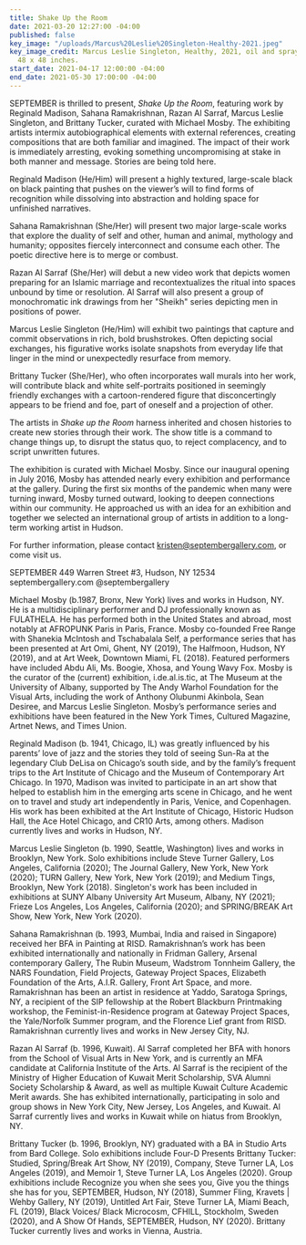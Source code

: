 ```yaml
---
title: Shake Up the Room
date: 2021-03-20 12:27:00 -04:00
published: false
key_image: "/uploads/Marcus%20Leslie%20Singleton-Healthy-2021.jpeg"
key_image_credit: Marcus Leslie Singleton, Healthy, 2021, oil and spray paint on canvas,
  48 x 48 inches.
start_date: 2021-04-17 12:00:00 -04:00
end_date: 2021-05-30 17:00:00 -04:00
---
```


SEPTEMBER is thrilled to present, *Shake Up the Room*, featuring work by Reginald Madison, Sahana Ramakrishnan, Razan Al Sarraf, Marcus Leslie Singleton, and Brittany Tucker, curated with Michael Mosby. The exhibiting artists intermix autobiographical elements with external references, creating compositions that are both familiar and imagined. The impact of their work is immediately arresting, evoking something uncompromising at stake in both manner and message. Stories are being told here.

Reginald Madison (He/Him) will present a highly textured, large-scale black on black painting that pushes on the viewer’s will to find forms of recognition while dissolving into abstraction and holding space for unfinished narratives.

Sahana Ramakrishnan (She/Her) will present two major large-scale works that explore the duality of self and other, human and animal, mythology and humanity; opposites fiercely interconnect and consume each other. The poetic directive here is to merge or combust. 

Razan Al Sarraf (She/Her) will debut a new video work that depicts women preparing for an Islamic marriage and recontextualizes the ritual into spaces unbound by time or resolution. Al Sarraf will also present a group of monochromatic ink drawings from her "Sheikh" series depicting men in positions of power.

Marcus Leslie Singleton (He/Him) will exhibit two paintings that capture and commit observations in rich, bold brushstrokes. Often depicting social exchanges, his figurative works isolate snapshots from everyday life that linger in the mind or unexpectedly resurface from memory.

Brittany Tucker (She/Her), who often incorporates wall murals into her work, will contribute black and white self-portraits positioned in seemingly friendly exchanges with a cartoon-rendered figure that disconcertingly appears to be friend and foe, part of oneself and a projection of other. 

The artists in *Shake up the Room* harness inherited and chosen histories to create new stories through their work. The show title is a command to change things up, to disrupt the status quo, to reject complacency, and to script unwritten futures. 

The exhibition is curated with Michael Mosby. Since our inaugural opening in July 2016, Mosby has attended nearly every exhibition and performance at the gallery. During the first six months of the pandemic when many were turning inward, Mosby turned outward, looking to deepen connections within our community. He approached us with an idea for an exhibition and together we selected an international group of artists in addition to a long-term working artist in Hudson.


For further information, please contact kristen@septembergallery.com, or come visit us.










SEPTEMBER 449 Warren Street #3, Hudson, NY 12534  septembergallery.com @septembergallery






Michael Mosby (b.1987, Bronx, New York) lives and works in Hudson, NY. He is a multidisciplinary performer and DJ professionally known as FULATHELA. He has performed both in the United States and abroad, most notably at AFROPUNK Paris in Paris, France. Mosby co-founded Free Range with Shanekia McIntosh and Tschabalala Self, a performance series that has been presented at Art Omi, Ghent, NY (2019), The Halfmoon, Hudson, NY (2019), and at Art Week, Downtown Miami, FL (2018). Featured performers have included Abdu Ali, Ms. Boogie, Xhosa, and Young Wavy Fox. Mosby is the curator of the (current) exhibition, i.de.al.is.tic, at The Museum at the University of Albany, supported by The Andy Warhol Foundation for the Visual Arts, including the work of Anthony Olubunmi Akinbola, Sean Desiree, and Marcus Leslie Singleton. Mosby’s performance series and exhibitions have been featured in the New York Times, Cultured Magazine, Artnet News, and Times Union.

Reginald Madison (b. 1941, Chicago, IL) was greatly influenced by his parents’ love of jazz and the stories they told of seeing Sun-Ra at the legendary Club DeLisa on Chicago’s south side, and by the family’s frequent trips to the Art Institute of Chicago and the Museum of Contemporary Art Chicago. In 1970, Madison was invited to participate in an art show that helped to establish him in the emerging arts scene in Chicago, and he went on to travel and study art independently in Paris, Venice, and Copenhagen. His work has been exhibited at the Art Institute of Chicago, Historic Hudson Hall, the Ace Hotel Chicago, and CR10 Arts, among others. Madison currently lives and works in Hudson, NY.

Marcus Leslie Singleton (b. 1990, Seattle, Washington) lives and works in Brooklyn,
New York. Solo exhibitions include Steve Turner Gallery, Los Angeles, California
(2020); The Journal Gallery, New York, New York (2020); TURN Gallery, New York,
New York (2019); and Medium Tings, Brooklyn, New York (2018). Singleton's work
has been included in exhibitions at SUNY Albany University Art Museum, Albany, NY
(2021); Frieze Los Angeles, Los Angeles, California (2020); and SPRING/BREAK Art
Show, New York, New York (2020).

Sahana Ramakrishnan (b. 1993, Mumbai, India and raised in Singapore) received her BFA in Painting at RISD. Ramakrishnan’s work has been exhibited internationally and nationally in Fridman Gallery, Arsenal contemporary Gallery, The Rubin Museum, Wadstrom Tonnheim Gallery, the NARS Foundation, Field Projects, Gateway Project Spaces, Elizabeth Foundation of the Arts, A.I.R. Gallery, Front Art Space, and more. Ramakrishnan has been an artist in residence at Yaddo, Saratoga Springs, NY, a recipient of the SIP fellowship at the Robert Blackburn Printmaking workshop, the Feminist-in-Residence program at Gateway Project Spaces, the Yale/Norfolk Summer program, and the Florence Lief grant from RISD. Ramakrishnan currently lives and works in New Jersey City, NJ.

Razan Al Sarraf (b. 1996, Kuwait). Al Sarraf completed her BFA with honors from the School of Visual Arts in New York, and is currently an MFA candidate at California Institute of the Arts. Al Sarraf is the recipient of the Ministry of Higher Education of Kuwait Merit Scholarship, SVA Alumni Society Scholarship & Award, as well as multiple Kuwait Culture Academic Merit awards. She has exhibited internationally, participating in solo and group shows in New York City, New Jersey, Los Angeles, and Kuwait. Al Sarraf currently lives and works in Kuwait while on hiatus from Brooklyn, NY.

Brittany Tucker (b. 1996, Brooklyn, NY) graduated with a BA in Studio Arts from Bard College. Solo exhibitions include Four-D Presents Brittany Tucker: Studied, Spring/Break Art Show, NY (2019), Company, Steve Turner LA, Los Angeles (2019), and Memoir 1, Steve Turner LA, Los Angeles (2020). Group exhibitions include Recognize you when she sees you, Give you the things she has for you, SEPTEMBER, Hudson, NY (2018), Summer Fling, Kravets | Wehby Gallery, NY (2019), Untitled Art Fair, Steve Turner LA, Miami Beach, FL (2019), Black Voices/ Black Microcosm, CFHILL, Stockholm, Sweden (2020), and A Show Of Hands, SEPTEMBER, Hudson, NY (2020). Brittany Tucker currently lives and works in Vienna, Austria. 

